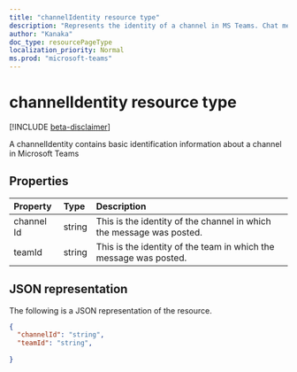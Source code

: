 ```yaml
---
title: "channelIdentity resource type"
description: "Represents the identity of a channel in MS Teams. Chat message surfaced two new properties ChannelIdentity and Chat identity. Channel identity has channel id and team id."
author: "Kanaka"
doc_type: resourcePageType
localization_priority: Normal
ms.prod: "microsoft-teams"
---
```

# channelIdentity resource type

[!INCLUDE [beta-disclaimer](../../includes/beta-disclaimer.md)]


A channelIdentity contains basic identification information about a channel in Microsoft Teams

## Properties

| Property   | Type |Description|
|:---------------|:--------|:----------|
|channel Id|string|  This is the identity of the channel in which the message was posted.|
|teamId|string|  This is the identity of the team in which the message was posted.|

## JSON representation

The following is a JSON representation of the resource.

<!-- {
  "blockType": "resource",
  "optionalProperties": [
    
  ],
  "@odata.type": "microsoft.graph.channelIdentity"
}-->

```json
{
  "channelId": "string",
  "teamId": "string",
  
}
```

<!-- uuid: 4DFA000D-1A5F-4299-B3DD-835E4DD2F3BF
2015-10-25 14:57:30 UTC -->
<!-- {
  "type": "#page.annotation",
  "description": "channel identity  resource",
  "keywords": "",
  "section": "documentation",
  "tocPath": ""
}-->
